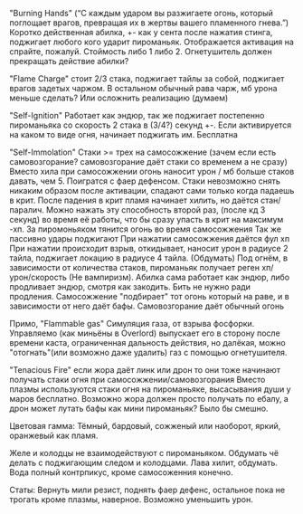 "Burning Hands" (“С каждым ударом вы разжигаете огонь, который поглощает врагов, превращая их в жертвы вашего пламенного гнева.”) Коротко действенная абилка, +- как у сента после нажатия стинга, поджигает любого кого ударит пироманьяк. Отображается активация на спрайте, пожалуй. Стоймость либо 1 либо 2. Огнетушитель должен прекращать действие абилки?

"Flame Charge" стоит 2/3 стака, поджигает тайлы за собой, поджигает врагов задетых чаржом. В остальном обычный рава чарж, мб урона меньше сделать? Или осложнить реализацию (думаем)

"Self-Ignition" Работает как эндюр, так же поджигает постепенно пироманьяка со скорость 2 стака в (3/4?) секунд +-. Если активируется на каком то виде огня, начинает поджигать им. Бесплатна

"Self-Immolation" Стаки >= трех на самосожжение (зачем если есть самовозгорание? самовозгорание даёт стаки со временем а не сразу) 
Вместо хила при самосожжении огонь наносит урон / мб больше стаков давать, чем 5. Поигратся с фаер дефенсом.
Стаки невозможно снять никаким образом после активации, спадают сами только когда падаешь в крит. После падения в крит пламя начинает хилить, но даётся стан/паралич. Можно нажать эту способность второй раз, (после кд 3 секунд) во время её работы, что бы сразу упасть в крит на максимум -хп. 
За пиромоньяком тянится огонь во время самосожжения
Так же пассивно удары поджигают
При нажатии самосожжения даётся фул хп
При нажатии происходит взрыв, откидывает, наносит урон в радиусе 2 тайла, поджигает локацию в радиусе 4 тайла. (Обдумать)
Под огнём, в зависимости от количества стаков, пироманьяк получает реген хп/урон/скорость (Не вампиризм). 
Абилка сама работает как эндюр, либо продливает эндюр, смотря как закодить. Бить не нужно ради продления.
Самосожжение "подбирает" тот огонь который на раве, и в зависимости от него даёт бафы. Самовозгорание даёт обычный огонь

Примо, "Flammable gas" Симуляция газа, от взрыва фосфорки. Управляемо (как миньёны в Overlord) выпускает его в сторону после времени каста, ограниченная дальность действия, но далёкая, можно "отогнать"(или возможно даже удалить) газ с помощью огнетушителя.

"Tenacious Fire" если жора даёт линк или дрон то они тоже начинают получать стаки огня при самосожжении/самовозгорания
Вместо плазмы используются стаки огня на пироманьяке, высасывания души у маров бесплатно. Возможно жора должен просто получать по ебалу, а дрон может лутать бафы как мини пироманьяк? Было бы смешно.

Цветовая гамма: Тёмный, бардовый, сожженый или наоборот, яркий, оранжевый как пламя.

Желе и колодцы не взаимодействуют с пироманьяком. Обдумать чё делать с поджигающим следом и колодцами. Лава хилит, обдумать. Вода полный контрпикус, кроме самосоженния конечно.

Статы: Вернуть мили резист, поднять фаер дефенс, остальное пока не трогать кроме плазмы, наверное. Возможно уменьшить урон.
